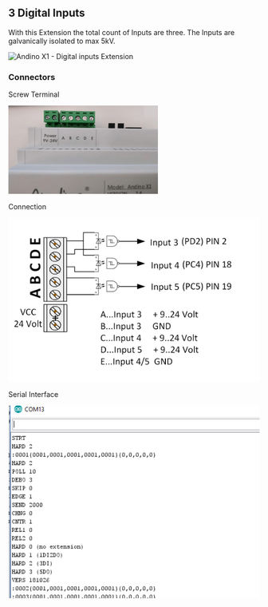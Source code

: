 ## 3 Digital Inputs
With this Extension the total count of Inputs are three. The Inputs are galvanically isolated to max 5kV.

![Andino X1 - Digital inputs Extension](https://andino.systems/wp-content/uploads/3in-extension-small-300x211.png)

### Connectors
Screw Terminal

![Andino X1 -Screw Terminal](extension-connector-small.png)

Connection

![Andino X1 - Digital inputs Extension](3DI.png)

Serial Interface

![Andino X1 - Digital inputs Extension - Serial interface](serial.png)
